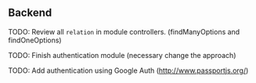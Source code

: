 ## Backend

TODO: Review all `relation` in module controllers. (findManyOptions and findOneOptions)

TODO: Finish authentication module (necessary change the approach)

TODO: Add authentication using Google Auth (http://www.passportjs.org/)
